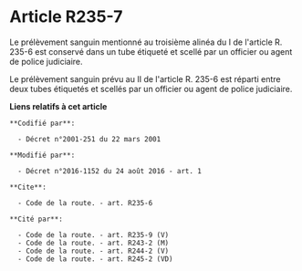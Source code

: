 # Article R235-7

Le prélèvement sanguin mentionné au troisième alinéa du I de l'article R. 235-6 est conservé dans un tube étiqueté et scellé
par un officier ou agent de police judiciaire. 

Le prélèvement sanguin prévu au II de l'article R. 235-6 est réparti entre deux tubes étiquetés et scellés par un officier ou
agent de police judiciaire.

**Liens relatifs à cet article**

	**Codifié par**:

	  - Décret n°2001-251 du 22 mars 2001

	**Modifié par**:

	  - Décret n°2016-1152 du 24 août 2016 - art. 1

	**Cite**:

	  - Code de la route. - art. R235-6

	**Cité par**:

	  - Code de la route. - art. R235-9 (V)
	  - Code de la route. - art. R243-2 (M)
	  - Code de la route. - art. R244-2 (V)
	  - Code de la route. - art. R245-2 (VD)
